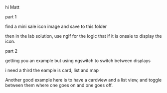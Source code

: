 hi Matt

part 1

find a mini sale icon image and save to this folder

then in the lab solution, use ngIf for the logic that if it is onsale to display the icon.

part 2

getting you an example but using ngswitch to switch between displays

i need a third the eample is card, list and map

Another good example here is to have a cardview and a list view, and toggle between them where one goes on and one goes off.
